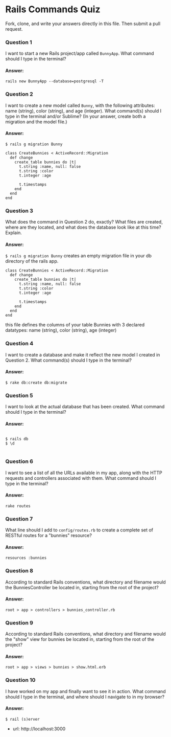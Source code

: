 # Rails Commands Quiz

Fork, clone, and write your answers directly in this file. Then submit a pull request.


### Question 1

I want to start a new Rails project/app called `BunnyApp`. What command should I type in the terminal?

#### Answer:
<code>rails new BunnyApp --database=postgresql -T</code>


### Question 2

I want to create a new model called `Bunny`, with the following attributes: name (string), color (string), and age (integer). What command(s) should I type in the terminal and/or Sublime? (In your answer, create both a migration and the model file.)

#### Answer:
<code>$ rails g migration Bunny</code>
<pre><code>class CreateBunnies &lt; ActiveRecord::Migration
  def change
    create_table bunnies do |t|
      t.string :name, null: false
      t.string :color
      t.integer :age

      t.timestamps
    end
  end
end</code></pre>


### Question 3
What does the command in Question 2 do, exactly? What files are created, where are they located, and what does the database look like at this time? Explain.


#### Answer:
<code>$ rails g migration Bunny</code> creates an empty migration file in your db directory of the rails app. 
<br>
<pre><code>class CreateBunnies &lt; ActiveRecord::Migration
  def change
    create_table bunnies do |t|
      t.string :name, null: false
      t.string :color
      t.integer :age

      t.timestamps
    end
  end
end</code></pre> this file defines the columns of your table Bunnies with 3 declared datatypes: name (string), color (string), age (integer)

### Question 4

I want to create a database and make it reflect the new model I created in Question 2. What command(s) should I type in the terminal?

#### Answer:
<code>$ rake db:create db:migrate</code>


### Question 5

I want to look at the actual database that has been created. What command should I type in the terminal?

#### Answer:
<pre>
<code>
$ rails db
$ \d
</code>  
</pre>


### Question 6

I want to see a list of all the URLs available in my app, along with the HTTP requests and controllers associated with them. What command should I type in the terminal?

#### Answer:
<code>rake routes</code>

### Question 7

What line should I add to `config/routes.rb` to create a complete set of RESTful routes for a "bunnies" resource?

#### Answer:
<code>resources :bunnies</code>


### Question 8

According to standard Rails conventions, what directory and filename would the BunniesController be located in, starting from the root of the project?

#### Answer:
<pre><code>root > app > controllers > bunnies_controller.rb</code></pre>

### Question 9

According to standard Rails conventions, what directory and filename would the "show" view for bunnies be located in, starting from the root of the project?

#### Answer:
<pre><code>root > app > views > bunnies > show.html.erb</code></pre>

### Question 10

I have worked on my app and finally want to see it in action. What command should I type in the terminal, and where should I navigate to in my browser?

#### Answer:
<pre><code>$ rail (s)erver</code></pre>

* url: http://localhost:3000



